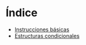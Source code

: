 

# **Índice**
- [Instrucciones básicas][def]
- [Estructuras condicionales][def2]



[def]: Basicas.md
[def2]: Condicional.md